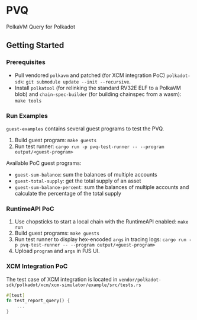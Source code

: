 # PVQ

PolkaVM Query for Polkadot

## Getting Started

### Prerequisites

- Pull vendored `polkavm` and patched (for XCM integration PoC) `polkadot-sdk`: `git submodule update --init --recursive`.
- Install `polkatool` (for relinking the standard RV32E ELF to a PolkaVM blob) and `chain-spec-builder` (for building chainspec from a wasm): `make tools`

### Run Examples

`guest-examples` contains several guest programs to test the PVQ.

1. Build guest program: `make guests`
2. Run test runner: `cargo run -p pvq-test-runner -- --program output/<guest-program>`

Available PoC guest programs:

- `guest-sum-balance`: sum the balances of multiple accounts
- `guest-total-supply`: get the total supply of an asset
- `guest-sum-balance-percent`: sum the balances of multiple accounts and calculate the percentage of the total supply

### RuntimeAPI PoC

1. Use chopsticks to start a local chain with the RuntimeAPI enabled: `make run`
2. Build guest programs: `make guests`
3. Run test runner to display hex-encoded `args` in tracing logs: `cargo run -p pvq-test-runner -- --program output/<guest-program>`
4. Upload `program` and `args` in PJS UI.

### XCM Integration PoC

The test case of XCM integration is located in `vendor/polkadot-sdk/polkadot/xcm/xcm-simulator/example/src/tests.rs`

```rust
#[test]
fn test_report_query() {
    ...
}
```
